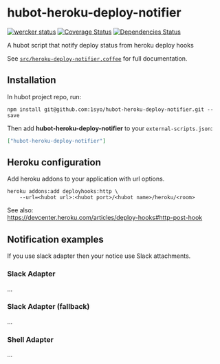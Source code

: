 # hubot-heroku-deploy-notifier
[![wercker status](https://app.wercker.com/status/b7d2c275025a97ddb03f4bf75e100865/s/master "wercker status")](https://app.wercker.com/project/bykey/b7d2c275025a97ddb03f4bf75e100865)
[![Coverage Status](http://img.shields.io/coveralls/1syo/hubot-heroku-deploy-notifier.svg?style=flat)](https://coveralls.io/r/1syo/hubot-heroku-deploy-notifier)
[![Dependencies Status](http://img.shields.io/david/1syo/hubot-heroku-deploy-notifier.svg?style=flat)](https://david-dm.org/1syo/hubot-heroku-deploy-notifier)

A hubot script that notify deploy status from heroku deploy hooks

See [`src/heroku-deploy-notifier.coffee`](src/heroku-deploy-notifier.coffee) for full documentation.

## Installation

In hubot project repo, run:

`npm install git@github.com:1syo/hubot-heroku-deploy-notifier.git --save`

Then add **hubot-heroku-deploy-notifier** to your `external-scripts.json`:

```json
["hubot-heroku-deploy-notifier"]
```

## Heroku configuration

Add heroku addons to your application with url options.

```
heroku addons:add deployhooks:http \
    --url=<hubot url>:<hubot port>/<hubot name>/heroku/<room>
```

See also:  
https://devcenter.heroku.com/articles/deploy-hooks#http-post-hook

## Notification examples

If you use slack adapter then your notice use Slack attachments.

### Slack Adapter

...

### Slack Adapter (fallback)

...

### Shell Adapter

...
